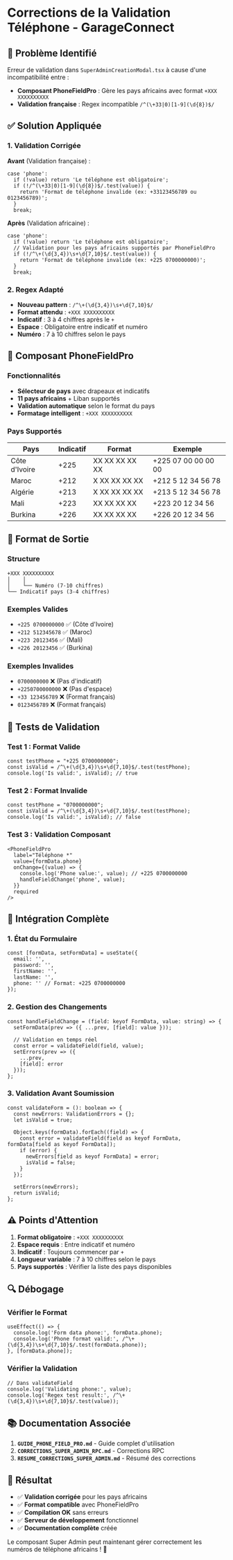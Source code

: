 # Corrections de la Validation Téléphone - GarageConnect

## 🎯 Problème Identifié
Erreur de validation dans `SuperAdminCreationModal.tsx` à cause d'une incompatibilité entre :
- **Composant PhoneFieldPro** : Gère les pays africains avec format `+XXX XXXXXXXXXX`
- **Validation française** : Regex incompatible `/^(\+33|0)[1-9](\d{8})$/`

## ✅ Solution Appliquée

### 1. **Validation Corrigée**
**Avant** (Validation française) :
```tsx
case 'phone':
  if (!value) return 'Le téléphone est obligatoire';
  if (!/^(\+33|0)[1-9](\d{8})$/.test(value)) {
    return 'Format de téléphone invalide (ex: +33123456789 ou 0123456789)';
  }
  break;
```

**Après** (Validation africaine) :
```tsx
case 'phone':
  if (!value) return 'Le téléphone est obligatoire';
  // Validation pour les pays africains supportés par PhoneFieldPro
  if (!/^\+(\d{3,4})\s+\d{7,10}$/.test(value)) {
    return 'Format de téléphone invalide (ex: +225 0700000000)';
  }
  break;
```

### 2. **Regex Adapté**
- **Nouveau pattern** : `/^\+(\d{3,4})\s+\d{7,10}$/`
- **Format attendu** : `+XXX XXXXXXXXXX`
- **Indicatif** : 3 à 4 chiffres après le `+`
- **Espace** : Obligatoire entre indicatif et numéro
- **Numéro** : 7 à 10 chiffres selon le pays

## 🔧 Composant PhoneFieldPro

### Fonctionnalités
- **Sélecteur de pays** avec drapeaux et indicatifs
- **11 pays africains** + Liban supportés
- **Validation automatique** selon le format du pays
- **Formatage intelligent** : `+XXX XXXXXXXXXX`

### Pays Supportés
| Pays | Indicatif | Format | Exemple |
|------|-----------|---------|---------|
| Côte d'Ivoire | +225 | XX XX XX XX XX | +225 07 00 00 00 00 |
| Maroc | +212 | X XX XX XX XX | +212 5 12 34 56 78 |
| Algérie | +213 | X XX XX XX XX | +213 5 12 34 56 78 |
| Mali | +223 | XX XX XX XX | +223 20 12 34 56 |
| Burkina | +226 | XX XX XX XX | +226 20 12 34 56 |

## 📱 Format de Sortie

### Structure
```
+XXX XXXXXXXXXX
│    │
│    └── Numéro (7-10 chiffres)
└── Indicatif pays (3-4 chiffres)
```

### Exemples Valides
- `+225 0700000000` ✅ (Côte d'Ivoire)
- `+212 512345678` ✅ (Maroc)
- `+223 20123456` ✅ (Mali)
- `+226 20123456` ✅ (Burkina)

### Exemples Invalides
- `0700000000` ❌ (Pas d'indicatif)
- `+2250700000000` ❌ (Pas d'espace)
- `+33 123456789` ❌ (Format français)
- `0123456789` ❌ (Format français)

## 🧪 Tests de Validation

### Test 1 : Format Valide
```tsx
const testPhone = "+225 0700000000";
const isValid = /^\+(\d{3,4})\s+\d{7,10}$/.test(testPhone);
console.log('Is valid:', isValid); // true
```

### Test 2 : Format Invalide
```tsx
const testPhone = "0700000000";
const isValid = /^\+(\d{3,4})\s+\d{7,10}$/.test(testPhone);
console.log('Is valid:', isValid); // false
```

### Test 3 : Validation Composant
```tsx
<PhoneFieldPro
  label="Téléphone *"
  value={formData.phone}
  onChange={(value) => {
    console.log('Phone value:', value); // +225 0700000000
    handleFieldChange('phone', value);
  }}
  required
/>
```

## 🚀 Intégration Complète

### 1. **État du Formulaire**
```tsx
const [formData, setFormData] = useState({
  email: '',
  password: '',
  firstName: '',
  lastName: '',
  phone: '' // Format: +225 0700000000
});
```

### 2. **Gestion des Changements**
```tsx
const handleFieldChange = (field: keyof FormData, value: string) => {
  setFormData(prev => ({ ...prev, [field]: value }));

  // Validation en temps réel
  const error = validateField(field, value);
  setErrors(prev => ({
    ...prev,
    [field]: error
  }));
};
```

### 3. **Validation Avant Soumission**
```tsx
const validateForm = (): boolean => {
  const newErrors: ValidationErrors = {};
  let isValid = true;

  Object.keys(formData).forEach((field) => {
    const error = validateField(field as keyof FormData, formData[field as keyof FormData]);
    if (error) {
      newErrors[field as keyof FormData] = error;
      isValid = false;
    }
  });

  setErrors(newErrors);
  return isValid;
};
```

## ⚠️ Points d'Attention

1. **Format obligatoire** : `+XXX XXXXXXXXXX`
2. **Espace requis** : Entre indicatif et numéro
3. **Indicatif** : Toujours commencer par `+`
4. **Longueur variable** : 7 à 10 chiffres selon le pays
5. **Pays supportés** : Vérifier la liste des pays disponibles

## 🔍 Débogage

### Vérifier le Format
```tsx
useEffect(() => {
  console.log('Form data phone:', formData.phone);
  console.log('Phone format valid:', /^\+(\d{3,4})\s+\d{7,10}$/.test(formData.phone));
}, [formData.phone]);
```

### Vérifier la Validation
```tsx
// Dans validateField
console.log('Validating phone:', value);
console.log('Regex test result:', /^\+(\d{3,4})\s+\d{7,10}$/.test(value));
```

## 📚 Documentation Associée

1. **`GUIDE_PHONE_FIELD_PRO.md`** - Guide complet d'utilisation
2. **`CORRECTIONS_SUPER_ADMIN_RPC.md`** - Corrections RPC
3. **`RESUME_CORRECTIONS_SUPER_ADMIN.md`** - Résumé des corrections

## 🎉 Résultat

- ✅ **Validation corrigée** pour les pays africains
- ✅ **Format compatible** avec PhoneFieldPro
- ✅ **Compilation OK** sans erreurs
- ✅ **Serveur de développement** fonctionnel
- ✅ **Documentation complète** créée

Le composant Super Admin peut maintenant gérer correctement les numéros de téléphone africains ! 🚀
